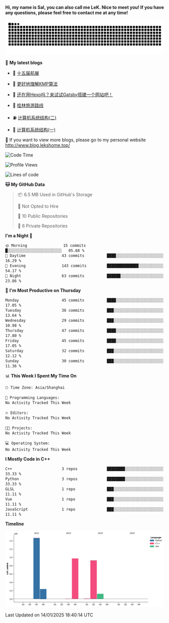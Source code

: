 **Hi, my name is Sal, you can also call me LeK. Nice to meet you! If you have any questions, please feel free to contact me at any time!**

![snake](https://raw.githubusercontent.com/LeKZzzz/LeKZzzz/output/github-contribution-grid-snake.svg)


👀 **My latest blogs**
<!-- BLOG-POST-LIST:START -->
- 🫣 [十五届航展](http://www.blog.lekshome.top/2024/11/14/shi-wu-jie-hang-zhan/) 

- 🧐 [更好地理解KMP算法](http://www.blog.lekshome.top/2024/11/10/geng-hao-di-li-jie-kmp-suan-fa/) 

- 🤖 [还在用Hexo吗？来试试Gatsby搭建一个网站吧！](http://www.blog.lekshome.top/2024/08/20/shi-yong-gatsby-da-jian-ge-ren-wang-zhan/) 

- 📝 [桂林旅游路线](http://www.blog.lekshome.top/2024/04/28/gui-lin-lu-you-lu-xian/) 

- ⛽️ [计算机系统结构&lpar;二&rpar;](http://www.blog.lekshome.top/2024/04/21/ji-suan-ji-xi-tong-jie-gou-er/) 

- 🦣 [计算机系统结构&lpar;一&rpar;](http://www.blog.lekshome.top/2024/04/07/ji-suan-ji-xi-tong-jie-gou-yi/) 
<!-- BLOG-POST-LIST:END -->

🥰 If you want to view more blogs, please go to my personal website http://www.blog.lekshome.top/


<!--START_SECTION:waka-->
![Code Time](http://img.shields.io/badge/Code%20Time-419%20hrs%2052%20mins-blue)

![Profile Views](http://img.shields.io/badge/Profile%20Views-0-blue)

![Lines of code](https://img.shields.io/badge/From%20Hello%20World%20I%27ve%20Written-3.7%20million%20lines%20of%20code-blue)

**🐱 My GitHub Data** 

> 📦 6.5 MB Used in GitHub's Storage 
 > 
> 🚫 Not Opted to Hire
 > 
> 📜 10 Public Repositories 
 > 
> 🔑 6 Private Repositories 
 > 
**I'm a Night 🦉** 

```text
🌞 Morning                15 commits          █░░░░░░░░░░░░░░░░░░░░░░░░   05.68 % 
🌆 Daytime                43 commits          ████░░░░░░░░░░░░░░░░░░░░░   16.29 % 
🌃 Evening                143 commits         ██████████████░░░░░░░░░░░   54.17 % 
🌙 Night                  63 commits          ██████░░░░░░░░░░░░░░░░░░░   23.86 % 
```
📅 **I'm Most Productive on Thursday** 

```text
Monday                   45 commits          ████░░░░░░░░░░░░░░░░░░░░░   17.05 % 
Tuesday                  36 commits          ███░░░░░░░░░░░░░░░░░░░░░░   13.64 % 
Wednesday                29 commits          ███░░░░░░░░░░░░░░░░░░░░░░   10.98 % 
Thursday                 47 commits          ████░░░░░░░░░░░░░░░░░░░░░   17.80 % 
Friday                   45 commits          ████░░░░░░░░░░░░░░░░░░░░░   17.05 % 
Saturday                 32 commits          ███░░░░░░░░░░░░░░░░░░░░░░   12.12 % 
Sunday                   30 commits          ███░░░░░░░░░░░░░░░░░░░░░░   11.36 % 
```


📊 **This Week I Spent My Time On** 

```text
🕑︎ Time Zone: Asia/Shanghai

💬 Programming Languages: 
No Activity Tracked This Week

🔥 Editors: 
No Activity Tracked This Week

🐱‍💻 Projects: 
No Activity Tracked This Week

💻 Operating System: 
No Activity Tracked This Week
```

**I Mostly Code in C++** 

```text
C++                      3 repos             ████████░░░░░░░░░░░░░░░░░   33.33 % 
Python                   3 repos             ████████░░░░░░░░░░░░░░░░░   33.33 % 
GLSL                     1 repo              ███░░░░░░░░░░░░░░░░░░░░░░   11.11 % 
Vue                      1 repo              ███░░░░░░░░░░░░░░░░░░░░░░   11.11 % 
JavaScript               1 repo              ███░░░░░░░░░░░░░░░░░░░░░░   11.11 % 
```



**Timeline**

![Lines of Code chart](https://raw.githubusercontent.com/LeKZzzz/LeKZzzz/master/assets/bar_graph.png)


 Last Updated on 14/01/2025 18:40:14 UTC
<!--END_SECTION:waka-->
